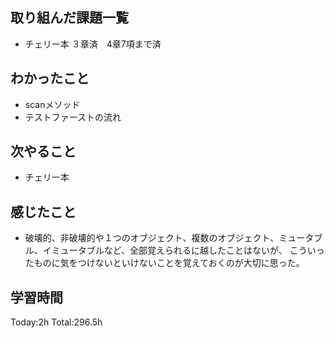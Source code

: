 ## 取り組んだ課題一覧
- チェリー本 ３章済　4章7項まで済
  
## わかったこと
- scanメソッド
- テストファーストの流れ
  
## 次やること
- チェリー本

## 感じたこと
- 破壊的、非破壊的や１つのオブジェクト、複数のオブジェクト、ミュータブル、イミュータブルなど、全部覚えられるに越したことはないが、
こういったものに気をつけないといけないことを覚えておくのが大切に思った。
  
## 学習時間
Today:2h
Total:296.5h
